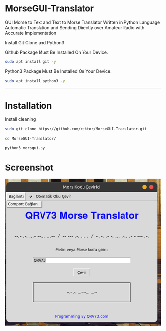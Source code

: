 # MorseGUI-Translator
GUI Morse to Text and Text to Morse Translator Written in Python Language Automatic Translation and Sending Directly over Amateur Radio with Accurate Implementation

Install Git Clone and Python3

Github Package Must Be Installed On Your Device.
```bash
sudo apt install git -y
```

Python3 Package Must Be Installed On Your Device.
```bash
sudo apt install python3 -y
```

----------------------------------


# Installation
Install cleaning
```bash
sudo git clone https://github.com/cektor/MorseGUI-Translator.git
```
```bash
cd MorseGUI-Translator/
```

```bash
python3 morsgui.py
```


# Screenshot

![Demo](morsgui.png) 
